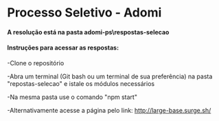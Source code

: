 # Processo Seletivo - Adomi 

#### A resolução está na pasta adomi-ps\respostas-selecao

#### Instruções para acessar as respostas:

-Clone o repositório

-Abra um terminal (Git bash ou um terminal de sua preferência) na pasta "repostas-selecao" e istale os módulos necessários

-Na mesma pasta use o comando "npm start"

-Alternativamente acesse a página pelo link: http://large-base.surge.sh/

